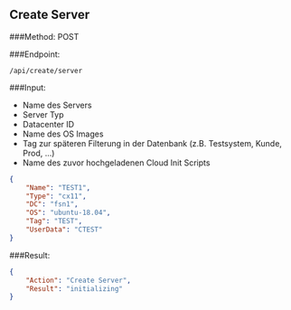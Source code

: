 ## Create Server

###Method:
POST

###Endpoint:
```console
/api/create/server
```
###Input:
+ Name des Servers
+ Server Typ
+ Datacenter ID
+ Name des OS Images
+ Tag zur späteren Filterung in der Datenbank (z.B. Testsystem, Kunde, Prod, ...)
+ Name des zuvor hochgeladenen Cloud Init Scripts

```json
{
	"Name": "TEST1",
	"Type": "cx11",
	"DC": "fsn1",
	"OS": "ubuntu-18.04",
	"Tag": "TEST",
	"UserData": "CTEST"
}
```

###Result:

```json
{
    "Action": "Create Server",
    "Result": "initializing"
}
```